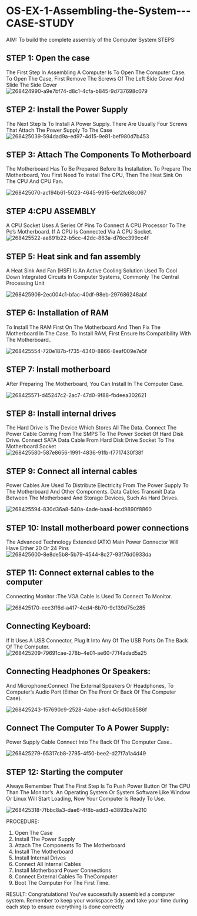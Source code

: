 # OS-EX-1-Assembling-the-System---CASE-STUDY

AIM:
To build the complete assembly of the Computer System
STEPS:
## STEP 1: Open the case
The First Step In Assembling A Computer Is To Open The Computer Case. To Open The Case, First Remove The Screws Of The Left Side Cover And Slide The Side Cover
![268424990-a9e7bf74-d8c1-4cfa-b845-9d737698c079](https://github.com/charumathiramesh/OS-EX-1-Assembling-the-System---CASE-STUDY/assets/120204455/08281fd0-3c42-463d-8967-b2c801bbff47)

## STEP 2: Install the Power Supply
The Next Step Is To Install A Power Supply. There Are Usually Four Screws That Attach The Power Supply To The Case
![268425039-594dad9a-ed97-4d15-9e81-bef980d7b453](https://github.com/charumathiramesh/OS-EX-1-Assembling-the-System---CASE-STUDY/assets/120204455/9bdd04fa-cab6-43f2-9922-2fa9660940ef)

## STEP 3: Attach The Components To Motherboard
The Motherboard Has To Be Prepared Before Its Installation. To Prepare The Motherboard, You First Need To Install The CPU, Then The Heat Sink On The CPU And CPU Fan.

![268425070-ac194b61-5023-4645-9915-6ef2fc68c067](https://github.com/charumathiramesh/OS-EX-1-Assembling-the-System---CASE-STUDY/assets/120204455/86fba87b-c426-4a80-80f3-373dd27c55a2)

## STEP 4:CPU ASSEMBLY
A CPU Socket Uses A Series Of Pins To Connect A CPU Processor To The Pc’s Motherboard. If A CPU Is Connected Via A CPU Socket.
![268425522-aa891b22-b5cc-42dc-863a-d76cc399cc4f](https://github.com/charumathiramesh/OS-EX-1-Assembling-the-System---CASE-STUDY/assets/120204455/a7c3fdfa-6c02-4db9-85c2-9dbda9b5010e)


## STEP 5: Heat sink and fan assembly
A Heat Sink And Fan (HSF) Is An Active Cooling Solution Used To Cool Down Integrated Circuits In Computer Systems, Commonly The Central Processing Unit

![268425906-2ec004c1-bfac-40df-98eb-297686248abf](https://github.com/charumathiramesh/OS-EX-1-Assembling-the-System---CASE-STUDY/assets/120204455/9da7d796-fef9-4419-8e9d-5dbd9332b97a)


## STEP 6: Installation of RAM
To Install The RAM First On The Motherboard And Then Fix The Motherboard In The Case. To Install RAM, First Ensure Its Compatibility With The Motherboard..

![268425554-720e187b-f735-4340-8866-8eaf009e7e5f](https://github.com/charumathiramesh/OS-EX-1-Assembling-the-System---CASE-STUDY/assets/120204455/a7162f6d-92e7-43f7-987c-b299b75e4635)

## STEP 7: Install motherboard
After Preparing The Motherboard, You Can Install In The Computer Case.

![268425571-d45247c2-2ac7-47d0-9f88-fbdeea302621](https://github.com/charumathiramesh/OS-EX-1-Assembling-the-System---CASE-STUDY/assets/120204455/39554e0d-3e95-4277-8d84-4d213826a247)

## STEP 8: Install internal drives
The Hard Drive Is The Device Which Stores All The Data. Connect The Power Cable Coming From The SMPS To The Power Socket Of Hard Disk Drive. Connect SATA Data Cable From Hard Disk Drive Socket To The Motherboard Socket
![268425580-587e8656-1991-4836-91fb-f7717430f38f](https://github.com/charumathiramesh/OS-EX-1-Assembling-the-System---CASE-STUDY/assets/120204455/172c1bc9-a053-4ca4-8441-82ac364e4198)

## STEP 9: Connect all internal cables
Power Cables Are Used To Distribute Electricity From The Power Supply To The Motherboard And Other Components. Data Cables Transmit Data Between The Motherboard And Storage Devices, Such As Hard Drives.

![268425594-830d36a8-540a-4ade-baa4-bcd9890f8860](https://github.com/charumathiramesh/OS-EX-1-Assembling-the-System---CASE-STUDY/assets/120204455/e8ba7784-cdae-4a34-9890-e1845e46605d)

## STEP 10: Install motherboard power connections
The Advanced Technology Extended (ATX) Main Power Connector Will Have Either 20 Or 24 Pins
![268425600-8e8de5b8-5b79-4544-8c27-93f76d0933da](https://github.com/charumathiramesh/OS-EX-1-Assembling-the-System---CASE-STUDY/assets/120204455/63332634-25bf-4858-a0f2-e829fa2999e6)

## STEP 11: Connect external cables to the computer
Connecting Monitor :The VGA Cable Is Used To Connect To Monitor.


![268425170-eec3ff6d-a417-4ed4-8b70-9c139d75e285](https://github.com/charumathiramesh/OS-EX-1-Assembling-the-System---CASE-STUDY/assets/120204455/1555dd5c-3e79-4c9e-8772-744b78adcf08)

## Connecting Keyboard:
If It Uses A USB Connector, Plug It Into Any Of The USB Ports On The Back Of The Computer.
![268425209-79691cae-278b-4e01-ae60-77f4adad5a25](https://github.com/charumathiramesh/OS-EX-1-Assembling-the-System---CASE-STUDY/assets/120204455/16e0e280-2249-43ff-a4dd-e2896051ed8e)

## Connecting Headphones Or Speakers:

And Microphone:Connect The External Speakers Or Headphones, To Computer’s Audio Port (Either On The Front Or Back Of The Computer Case).

![268425243-157690c9-2528-4abe-a8cf-4c5d10c8586f](https://github.com/charumathiramesh/OS-EX-1-Assembling-the-System---CASE-STUDY/assets/120204455/3e94384b-f0a0-4c50-accd-a755d9dc0e33)

## Connect The Computer To A Power Supply:
Power Supply Cable Connect Into The Back Of The Computer Case..

![268425279-65317cb8-2795-4f50-bee2-d27f7a1a4d49](https://github.com/charumathiramesh/OS-EX-1-Assembling-the-System---CASE-STUDY/assets/120204455/91b752d7-6544-48ae-a7df-5f28f8b2e8cb)

## STEP 12: Starting the computer
Always Remember That The First Step Is To Push Power Button Of The CPU Than The Monitor’s. An Operating System Or System Software Like Window Or Linux Will Start Loading, Now Your Computer Is Ready To Use.

![268425318-7fbbc8a3-dae6-4f8b-add3-e3893ba7e210](https://github.com/charumathiramesh/OS-EX-1-Assembling-the-System---CASE-STUDY/assets/120204455/3b2781e5-fb27-4ab4-89e4-76bedc713e6f)

PROCEDURE:
1. Open The Case
2. Install The Power Supply
3. Attach The Components To The Motherboard
4. Install The Motherboard
5. Install Internal Drives
6. Connect All Internal Cables
7. Install Motherboard Power Connections
8. Connect External Cables To TheComputer
9. Boot The Computer For The First Time.


RESULT:
Congratulations! You've successfully assembled a computer system. Remember to keep your workspace tidy, and take your time during each step to ensure everything is done correctly


